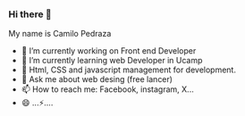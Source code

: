 ### Hi there 👋
My name is Camilo Pedraza
<!--
**Cap088/Cap088** is a ✨ _special_ ✨ repository because its `README.md` (this file) appears on your GitHub profile.

Here are some ideas to get you started:
-->
- 🔭 I’m currently working on Front end Developer
- 🌱 I’m currently learning web Developer in Ucamp
- 👯  Html, CSS and javascript management for development.
- 💬 Ask me about web desing (free lancer)
- 📫 How to reach me: Facebook, instagram, X...
- 😄 ...⚡....

